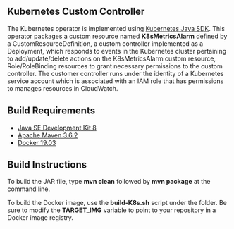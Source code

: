 ## Kubernetes Custom Controller

The Kubernetes operator is implemented using <a href="https://github.com/kubernetes-client/java">Kubernetes Java SDK</a>. This operator packages a custom resource named <b>K8sMetricsAlarm</b> defined by a CustomResourceDefinition, a custom controller implemented as a Deployment, which responds to events in the Kubernetes cluster pertaining to add/update/delete actions on the K8sMetricsAlarm custom resource, Role/RoleBinding resources to grant necessary permissions to the custom controller. The customer controller runs under the identity of a Kubernetes service account which is associated with an IAM role that has permissions to manages resources in CloudWatch.

## Build Requirements

<ul>
  <li><a href="https://www.oracle.com/java/technologies/javase/javase-jdk8-downloads.html">Java SE Development Kit 8</a></li>
  <li><a href="https://maven.apache.org/download.cgi">Apache Maven 3.6.2</a></li>
  <li><a href="https://www.docker.com/products/container-runtime">Docker 19.03</a></li>
</ul>

## Build Instructions

To build the JAR file, type <b>mvn clean</b> followed by <b>mvn package</b> at the command line. 

To build the Docker image, use the <b>build-K8s.sh</b> script under the <docker-build> folder. Be sure to modify the <b>TARGET_IMG</b> variable to point to your repository in a Docker image registry.
